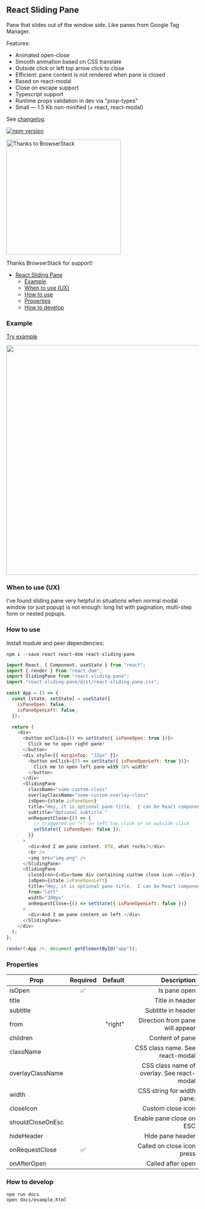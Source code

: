 ## React Sliding Pane

Pane that slides out of the window side. Like panes from Google Tag Manager.

Features:

- Animated open-close
- Smooth animation based on CSS translate
- Outside click or left top arrow click to close
- Efficient: pane content is not rendered when pane is closed
- Based on react-modal
- Close on escape support
- Typescript support
- Runtime props validation in dev via "prop-types"
- Small — 1.5 Kb non-minified (+ react, react-modal)

See [changelog](https://github.com/DimitryDushkin/sliding-pane/blob/master/CHANGELOG.md).

[![npm version](https://badge.fury.io/js/react-sliding-pane.svg)](https://badge.fury.io/js/react-sliding-pane)

<a href="https://www.browserstack.com/">
    <img src="https://raw.githubusercontent.com/DimitryDushkin/sliding-pane/master/docs/browserstack-logo.png" width="300" title="Thanks to BrowserStack" />
</a>

Thanks BrowserStack for support!

- [React Sliding Pane](#react-sliding-pane)
  - [Example](#example)
  - [When to use (UX)](#when-to-use-ux)
  - [How to use](#how-to-use)
  - [Properties](#properties)
  - [How to develop](#how-to-develop)

### Example

[Try example](https://dimitrydushkin.github.io/sliding-pane/example.html)

<a href="https://dimitrydushkin.github.io/sliding-pane/example.html">
    <img src="https://raw.githubusercontent.com/DimitryDushkin/sliding-pane/master/docs/react-sliding-pane-screenshot.png" width="600" />
</a>

### When to use (UX)

I've found sliding pane very helpful in situations when normal modal window (or just popup) is not enough: long list with pagination, multi-step form or nested popups.

### How to use

Install module and peer dependencies:

`npm i --save react react-dom react-sliding-pane`

```js
import React, { Component, useState } from "react";
import { render } from "react-dom";
import SlidingPane from "react-sliding-pane";
import "react-sliding-pane/dist/react-sliding-pane.css";

const App = () => {
  const [state, setState] = useState({
    isPaneOpen: false,
    isPaneOpenLeft: false,
  });

  return (
    <div>
      <button onClick={() => setState({ isPaneOpen: true })}>
        Click me to open right pane!
      </button>
      <div style={{ marginTop: "32px" }}>
        <button onClick={() => setState({ isPaneOpenLeft: true })}>
          Click me to open left pane with 20% width!
        </button>
      </div>
      <SlidingPane
        className="some-custom-class"
        overlayClassName="some-custom-overlay-class"
        isOpen={state.isPaneOpen}
        title="Hey, it is optional pane title.  I can be React component too."
        subtitle="Optional subtitle."
        onRequestClose={() => {
          // triggered on "<" on left top click or on outside click
          setState({ isPaneOpen: false });
        }}
      >
        <div>And I am pane content. BTW, what rocks?</div>
        <br />
        <img src="img.png" />
      </SlidingPane>
      <SlidingPane
        closeIcon={<div>Some div containing custom close icon.</div>}
        isOpen={state.isPaneOpenLeft}
        title="Hey, it is optional pane title.  I can be React component too."
        from="left"
        width="200px"
        onRequestClose={() => setState({ isPaneOpenLeft: false })}
      >
        <div>And I am pane content on left.</div>
      </SlidingPane>
    </div>
  );
};

render(<App />, document.getElementById("app"));
```

### Properties

| Prop             | Required | Default |                                Description |
| ---------------- | :------: | ------: | -----------------------------------------: |
| isOpen           |    ✅    |         |                               Is pane open |
| title            |          |         |                            Title in header |
| subtitle         |          |         |                         Subtitle in header |
| from             |          | "right" |            Direction from pane will appear |
| children         |          |         |                            Content of pane |
| className        |          |         |            CSS class name. See react-modal |
| overlayClassName |          |         | CSS class name of overlay. See react-modal |
| width            |          |         |                 CSS string for width pane. |
| closeIcon        |          |         |                          Custom close icon |
| shouldCloseOnEsc |          |         |                   Enable pane close on ESC |
| hideHeader       |          |         |                           Hide pane header |
| onRequestClose   |    ✅    |         |                 Called on close icon press |
| onAfterOpen      |          |         |                          Called after open |

### How to develop

```
npm run docs
open docs/example.html
```
